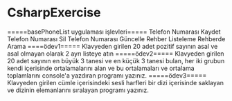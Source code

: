 # CsharpExercise
=====basePhoneList uygulaması işlevleri=====
Telefon Numarası Kaydet
Telefon Numarası Sil
Telefon Numarası Güncelle
Rehber Listeleme
Rehberde Arama
====ödev1=====
Klavyeden girilen 20 adet pozitif sayının asal ve asal olmayan olarak 2 ayrı listeye atın
=====ödev2=====
Klavyeden girilen 20 adet sayının en büyük 3 tanesi ve en küçük 3 tanesi bulan, her iki grubun kendi içerisinde ortalamalarını alan ve bu ortalamaları ve ortalama toplamlarını console'a yazdıran programı yazınız.
=====ödev3=====
 Klavyeden girilen cümle içerisindeki sesli harfleri bir dizi içerisinde saklayan ve dizinin elemanlarını sıralayan programı yazınız.
